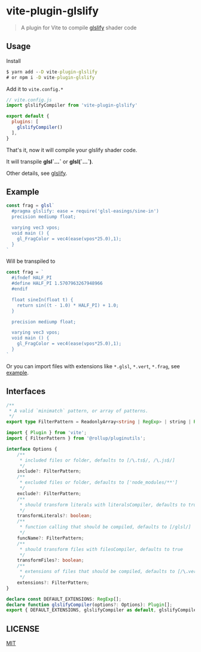 # vite-plugin-glslify

> A plugin for Vite to compile [glslify](https://github.com/glslify/glslify) shader code

## Usage

Install

```cmd
$ yarn add --D vite-plugin-glslify
# or npm i -D vite-plugin-glslify
```

Add it to `vite.config.*`

```js
// vite.config.js
import glslifyCompiler from 'vite-plugin-glslify'

export default {
  plugins: [
    glslifyCompiler()
  ],
}
```

That's it, now it will compile your glslify shader code.

It will transpile **glsl\`...\`** or **glsl(\`...\`)**.

Other details, see [glslify](https://github.com/glslify/glslify).

## Example


```js
const frag = glsl`
  #pragma glslify: ease = require('glsl-easings/sine-in')
  precision mediump float;

  varying vec3 vpos;
  void main () {
    gl_FragColor = vec4(ease(vpos*25.0),1);
  }
`
```

Will be transpiled to

```js
const frag = `
  #ifndef HALF_PI
  #define HALF_PI 1.5707963267948966
  #endif

  float sineIn(float t) {
    return sin((t - 1.0) * HALF_PI) + 1.0;
  }

  precision mediump float;

  varying vec3 vpos;
  void main () {
    gl_FragColor = vec4(ease(vpos*25.0),1);
  }
`
```

Or you can import files with extensions like `*.glsl`, `*.vert`, `*.frag`, see [example](./example).

## Interfaces

```ts
/**
 * A valid `minimatch` pattern, or array of patterns.
 */
export type FilterPattern = ReadonlyArray<string | RegExp> | string | RegExp | null;

import { Plugin } from 'vite';
import { FilterPattern } from '@rollup/pluginutils';

interface Options {
    /**
     * included files or folder, defaults to [/\.ts$/, /\.js$/]
     */
    include?: FilterPattern;
    /**
     * excluded files or folder, defaults to ['node_modules/**']
     */
    exclude?: FilterPattern;
    /**
     * should transform literals with literalsCompiler, defaults to true
     */
    transformLiterals?: boolean;
    /**
     * function calling that should be compiled, defaults to [/glsl/]
     */
    funcName?: FilterPattern;
    /**
     * should transform files with filesCompiler, defaults to true
     */
    transformFiles?: boolean;
    /**
     * extensions of files that should be compiled, defaults to [/\.vert$/, /\.frag$/, /\.glsl$/]
     */
    extensions?: FilterPattern;
}

declare const DEFAULT_EXTENSIONS: RegExp[];
declare function glslifyCompiler(options?: Options): Plugin[];
export { DEFAULT_EXTENSIONS, glslifyCompiler as default, glslifyCompiler };
```

## LICENSE

[MIT](./LICENSE)